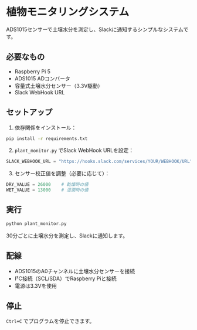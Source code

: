 # 植物モニタリングシステム

ADS1015センサーで土壌水分を測定し、Slackに通知するシンプルなシステムです。

## 必要なもの

- Raspberry Pi 5
- ADS1015 ADコンバータ
- 容量式土壌水分センサー（3.3V駆動）
- Slack WebHook URL

## セットアップ

1. 依存関係をインストール：
```bash
pip install -r requirements.txt
```

2. `plant_monitor.py` でSlack WebHook URLを設定：
```python
SLACK_WEBHOOK_URL = "https://hooks.slack.com/services/YOUR/WEBHOOK/URL"
```

3. センサー校正値を調整（必要に応じて）：
```python
DRY_VALUE = 26000    # 乾燥時の値
WET_VALUE = 13000    # 湿潤時の値
```

## 実行

```bash
python plant_monitor.py
```

30分ごとに土壌水分を測定し、Slackに通知します。

## 配線

- ADS1015のA0チャンネルに土壌水分センサーを接続
- I²C接続（SCL/SDA）でRaspberry Piと接続
- 電源は3.3Vを使用

## 停止

`Ctrl+C` でプログラムを停止できます。